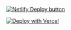 [![Netlify Deploy button](https://www.netlify.com/img/deploy/button.svg)](https://app.netlify.com/start/deploy?repository=https://github.com/nukeguys/thenueye)

[![Deploy with Vercel](https://vercel.com/button)](https://vercel.com/new/clone?repository-url=https%3A%2F%2Fgithub.com%2Fnukeguys%2Fthenueye)